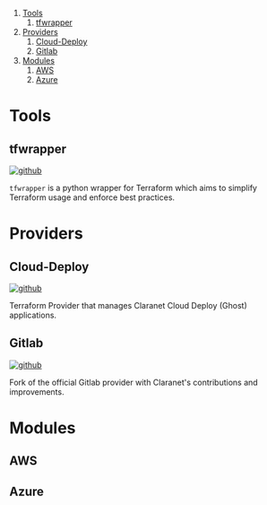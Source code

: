 <!-- TOC -->

1. [Tools](#tools)
    1. [tfwrapper](#tfwrapper)
2. [Providers](#providers)
    1. [Cloud-Deploy](#cloud-deploy)
    2. [Gitlab](#gitlab)
3. [Modules](#modules)
    1. [AWS](#aws)
    2. [Azure](#azure)

<!-- /TOC -->

# Tools

## tfwrapper
[![github](https://img.shields.io/badge/source-github-white.svg?logo=github)](https://github.com/claranet/terraform-wrapper)

`tfwrapper` is a python wrapper for Terraform which aims to simplify Terraform usage and enforce best practices.

# Providers

## Cloud-Deploy
[![github](https://img.shields.io/badge/source-github-white.svg?logo=github)](https://github.com/claranet/terraform-provider-cloud-deploy)

Terraform Provider that manages Claranet Cloud Deploy (Ghost) applications.

## Gitlab
[![github](https://img.shields.io/badge/source-github-white.svg?logo=github)](https://github.com/claranet/terraform-provider-gitlab)

Fork of the official Gitlab provider with Claranet's contributions and improvements.

# Modules

## AWS

## Azure
